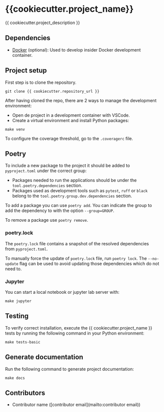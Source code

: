 # {{cookiecutter.project_name}}

{{ cookiecutter.project_description }}

## Dependencies

* [Docker](https://docs.docker.com) (optional): Used to develop insider Docker development container.

## Project setup

First step is to clone the repository.

```shell
git clone {{ cookiecutter.repository_url }}
```

After having cloned the repo, there are 2 ways to manage the development environment:

* Open de project in a development container with VSCode.
* Create a virtual environment and install Python packages:

```shell
make venv
```

To configure the coverage threshold, go to the ``.coveragerc`` file.

## Poetry

To include a new package to the project it should be added to ``pyproject.toml`` under the correct group:

* Packages needed to run the applications should be under the ``tool.poetry.dependencies`` section.
* Packages used as development tools such as ``pytest``, ``ruff`` or ``black`` belong to the ``tool.poetry.group.dev.dependencies`` section.

To add a package you can use ``poetry add``. You can indicate the group to add the dependency to with the option ``--group=GROUP``.

To remove a package use ``poetry remove``.

### poetry.lock

The ``poetry.lock`` file contains a snapshot of the resolved dependencies from ``pyproject.toml``.

To manually force the update of `poetry.lock` file, run ``poetry lock``. The ``--no-update`` flag can be used to avoid updating those dependencies which do not need to.

### Jupyter

You can start a local notebook or jupyter lab server with:

```shell
make jupyter
```

## Testing

To verify correct installation, execute the {{ cookiecutter.project_name }} tests by running the following command in your Python environment:

```shell
make tests-basic
```

## Generate documentation

Run the following command to generate project documentation:

```shell
make docs
```

## Contributors

- Contributor name ([contributor email](mailto:contributor email))
